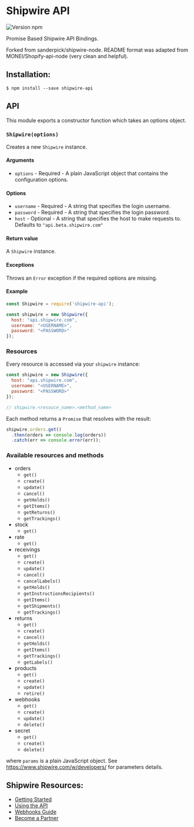 # Shipwire API

![Version npm][npm-shipwire-api-badge]

Promise Based Shipwire API Bindings.

Forked from sanderpick/shipwire-node.
README format was adapted from MONEI/Shopify-api-node (very clean and helpful).

## Installation:

```shell
$ npm install --save shipwire-api
```

## API

This module exports a constructor function which takes an options object.

### `Shipwire(options)`

Creates a new `Shipwire` instance.

#### Arguments

- `options` - Required - A plain JavaScript object that contains the
configuration options.

#### Options
- `username` - Required - A string that specifies the login username.
- `password` - Required - A string that specifies the login password.
- `host` - Optional - A string that specifies the host to make requests to.
    Defaults to `"api.beta.shipwire.com"`

#### Return value

A `Shipwire` instance.

#### Exceptions

Throws an `Error` exception if the required options are missing.

#### Example

```js
const Shipwire = require('shipwire-api');

const shipwire = new Shipwire({
  host: "api.shipwire.com",
  username: "<USERNAME>",
  password: "<PASSWORD>"
});
```


### Resources

Every resource is accessed via your `shipwire` instance:

```js
const shipwire = new Shipwire({
  host: "api.shipwire.com",
  username: "<USERNAME>",
  password: "<PASSWORD>"
});

// shipwire.<resouce_name>.<method_name>
```

Each method returns a `Promise` that resolves with the result:

```js
shipwire.orders.get()
  .then(orders => console.log(orders))
  .catch(err => console.error(err));
```



### Available resources and methods

- orders
  - `get()`
  - `create()`
  - `update()`
  - `cancel()`
  - `getHolds()`
  - `getItems()`
  - `getReturns()`
  - `getTrackings()`
- stock
  - `get()`
- rate
  - `get()`
- receivings
  - `get()`
  - `create()`
  - `update()`
  - `cancel()`
  - `cancelLabels()`
  - `getHolds()`
  - `getInstructionsRecipients()`
  - `getItems()`
  - `getShipments()`
  - `getTrackings()`
- returns
  - `get()`
  - `create()`
  - `cancel()`
  - `getHolds()`
  - `getItems()`
  - `getTrackings()`
  - `getLabels()`
- products
  - `get()`
  - `create()`
  - `update()`
  - `retire()`
- webhooks
  - `get()`
  - `create()`
  - `update()`
  - `delete()`
- secret
  - `get()`
  - `create()`
  - `delete()`



where `params` is a plain JavaScript object. See https://www.shipwire.com/w/developers/
for parameters details.

##  Shipwire Resources:

* [Getting Started][getting-started]
* [Using the API][api-docs-tutorial]
* [Webhooks Guide][webhooks-guide]
* [Become a Partner][become-a-partner]


[npm-shipwire-api-badge]: https://img.shields.io/badge/npm-v1.0.2-blue.svg
[getting-started]: www.shipwire.com/w/developers/getting-started/
[api-docs-tutorial]: https://www.shipwire.com/w/developers/tutorial/
[webhooks-guide]: https://www.shipwire.com/w/developers/webhooks-guide/
[become-a-partner]: https://www.shipwire.com/partners/

